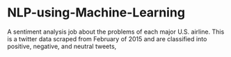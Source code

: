 # NLP-using-Machine-Learning
A sentiment analysis job about the problems of each major U.S. airline. This is a twitter data scraped from February of 2015 and are classified into positive, negative, and neutral tweets,
